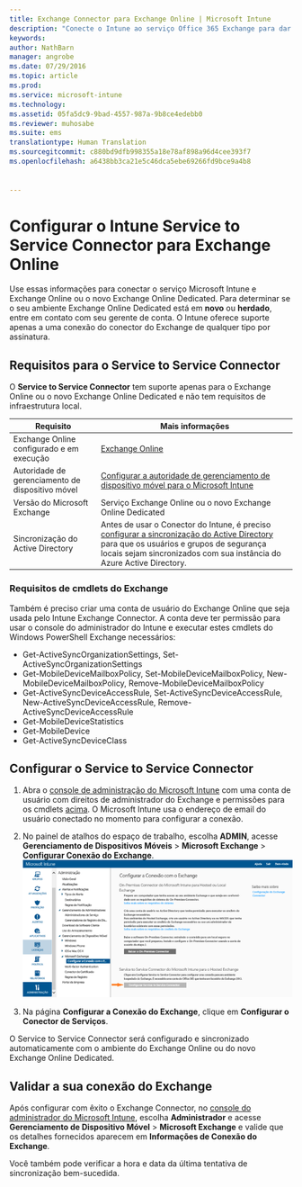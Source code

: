 ```yaml
---
title: Exchange Connector para Exchange Online | Microsoft Intune
description: "Conecte o Intune ao serviço Office 365 Exchange para dar suporte ao MDM (gerenciamento de dispositivo móvel) do Exchange ActiveSync."
keywords: 
author: NathBarn
manager: angrobe
ms.date: 07/29/2016
ms.topic: article
ms.prod: 
ms.service: microsoft-intune
ms.technology: 
ms.assetid: 05fa5dc9-9bad-4557-987a-9b8ce4edebb0
ms.reviewer: muhosabe
ms.suite: ems
translationtype: Human Translation
ms.sourcegitcommit: c880bd9dfb998355a18e78af898a96d4cee393f7
ms.openlocfilehash: a6438bb3ca21e5c46dca5ebe69266fd9bce9a4b8


---
```


# Configurar o Intune Service to Service Connector para Exchange Online

Use essas informações para conectar o serviço Microsoft Intune e Exchange Online ou o novo Exchange Online Dedicated. Para determinar se o seu ambiente Exchange Online Dedicated está em **novo** ou **herdado**, entre em contato com seu gerente de conta. O Intune oferece suporte apenas a uma conexão do conector do Exchange de qualquer tipo por assinatura.

## Requisitos para o Service to Service Connector
O **Service to Service Connector** tem suporte apenas para o Exchange Online ou o novo Exchange Online Dedicated e não tem requisitos de infraestrutura local.

|Requisito|Mais informações|
|---------------|--------------------|
|Exchange Online configurado e em execução|[Exchange Online](https://technet.microsoft.com/library/jj200580.aspx) |
|Autoridade de gerenciamento de dispositivo móvel| [Configurar a autoridade de gerenciamento de dispositivo móvel para o Microsoft Intune](prerequisites-for-enrollment.md#set-mobile-device-management-authority)|
|Versão do Microsoft Exchange|Serviço Exchange Online ou o novo Exchange Online Dedicated|
|Sincronização do Active Directory|Antes de usar o Conector do Intune, é preciso [configurar a sincronização do Active Directory](/intune/get-started/start-with-a-paid-subscription-to-microsoft-intune-step-3) para que os usuários e grupos de segurança locais sejam sincronizados com sua instância do Azure Active Directory.|

### Requisitos de cmdlets do Exchange

Também é preciso criar uma conta de usuário do Exchange Online que seja usada pelo Intune Exchange Connector. A conta deve ter permissão para usar o console do administrador do Intune e executar estes cmdlets do Windows PowerShell Exchange necessários:

 - Get-ActiveSyncOrganizationSettings, Set-ActiveSyncOrganizationSettings
 - Get-MobileDeviceMailboxPolicy, Set-MobileDeviceMailboxPolicy, New-MobileDeviceMailboxPolicy, Remove-MobileDeviceMailboxPolicy
 - Get-ActiveSyncDeviceAccessRule, Set-ActiveSyncDeviceAccessRule, New-ActiveSyncDeviceAccessRule, Remove-ActiveSyncDeviceAccessRule
 - Get-MobileDeviceStatistics
 - Get-MobileDevice
 - Get-ActiveSyncDeviceClass

## Configurar o Service to Service Connector

1. Abra o [console de administração do Microsoft Intune](http://manage.microsoft.com) com uma conta de usuário com direitos de administrador do Exchange e permissões para os cmdlets [acima](#exchange-cmdlet-requirements). O Microsoft Intune usa o endereço de email do usuário conectado no momento para configurar a conexão.

2.  No painel de atalhos do espaço de trabalho, escolha **ADMIN**, acesse **Gerenciamento de Dispositivos Móveis** > **Microsoft Exchange** > **Configurar Conexão do Exchange**.
![Configurar página do Service to Service Connector](../media/intunesa5cservicetoserviceconnector.png)

3.  Na página **Configurar a Conexão do Exchange**, clique em **Configurar o Conector de Serviços**.


O Service to Service Connector será configurado e sincronizado automaticamente com o ambiente do Exchange Online ou do novo Exchange Online Dedicated.

## Validar a sua conexão do Exchange

Após configurar com êxito o Exchange Connector, no [console do administrador do Microsoft Intune](http://manage.microsoft.com), escolha **Administrador** e acesse **Gerenciamento de Dispositivo Móvel** > **Microsoft Exchange** e valide que os detalhes fornecidos aparecem em **Informações de Conexão do Exchange**.

Você também pode verificar a hora e data da última tentativa de sincronização bem-sucedida.



<!--HONumber=Sep16_HO4-->


